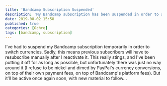 ```yaml
---
title: 'Bandcamp Subscription Suspended'
description: 'My Bandcamp subscription has been suspended in order to switch currencies.'
date: 2019-08-02 15:58
published: true
categories: [Ochre]
tags: [bandcamp, subscription]
---
```


I've had to suspend my Bandcamp subscription temporarily in order to switch currencies. Sadly, this means previous subscribers will have to resubscribe manually after I reactivate it. This really stings, and I've been putting it off for as long as possible, but unfortunately there was just no way around it (I refuse to be nickel and dimed by PayPal's currency conversions, on top of their own payment fees, on top of Bandcamp's platform fees). But it'll be active once again soon, with new material to follow…
